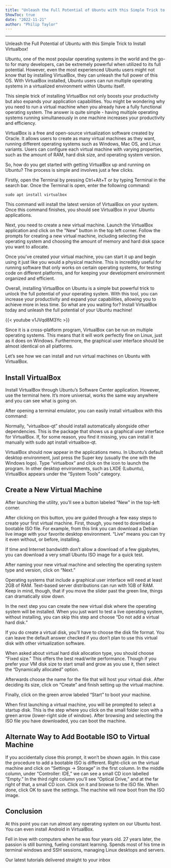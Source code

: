 ```yaml
---
title: "Unleash the Full Potential of Ubuntu with this Simple Trick to Install Virtualbox!"
ShowToc: true 
date: "2022-11-21"
author: "Philip Taylor"
---
```

*****
Unleash the Full Potential of Ubuntu with this Simple Trick to Install Virtualbox!

Ubuntu, one of the most popular operating systems in the world and the go-to for many developers, can be extremely powerful when utilized to its full potential. However, even the most experienced Ubuntu users might not know that by installing VirtualBox, they can unleash the full power of this OS. With VirtualBox installed, Ubuntu users can run multiple operating systems in a virtualized environment within Ubuntu itself.

This simple trick of installing VirtualBox not only boosts your productivity but also expands your application capabilities. You might be wondering why you need to run a virtual machine when you already have a fully functional operating system. The answer is quite simple - having multiple operating systems running simultaneously in one machine increases your productivity and efficiency.

VirtualBox is a free and open-source virtualization software created by Oracle. It allows users to create as many virtual machines as they want, running different operating systems such as Windows, Mac OS, and Linux variants. Users can configure each virtual machine with varying properties, such as the amount of RAM, hard disk size, and operating system version.

So, how do you get started with getting VirtualBox up and running on Ubuntu? The process is simple and involves just a few clicks.

Firstly, open the Terminal by pressing Ctrl+Alt+T or by typing Terminal in the search bar. Once the Terminal is open, enter the following command:

```
sudo apt install virtualbox
```

This command will install the latest version of VirtualBox on your system. Once this command finishes, you should see VirtualBox in your Ubuntu applications.

Next, you need to create a new virtual machine. Launch the VirtualBox application and click on the "New" button in the top left corner. Follow the prompts for creating a new virtual machine, including selecting the operating system and choosing the amount of memory and hard disk space you want to allocate.

Once you've created your virtual machine, you can start it up and begin using it just like you would a physical machine. This is incredibly useful for running software that only works on certain operating systems, for testing code on different platforms, and for keeping your development environment organized and efficient.

Overall, installing VirtualBox on Ubuntu is a simple but powerful trick to unlock the full potential of your operating system. With this tool, you can increase your productivity and expand your capabilities, allowing you to achieve more in less time. So what are you waiting for? Install VirtualBox today and unleash the full potential of your Ubuntu machine!

{{< youtube v1JVqd8M3Yc >}} 



Since it is a cross-platform program, VirtualBox can be run on multiple operating systems. This means that it will work perfectly fine on Linux, just as it does on Windows. Furthermore, the graphical user interface should be almost identical on all platforms.
 
Let’s see how we can install and run virtual machines on Ubuntu with VirtualBox.
 
## Install VirtualBox
 
Install VirtualBox through Ubuntu’s Software Center application. However, use the terminal here. It’s more universal, works the same way anywhere and you can see what is going on.
 
After opening a terminal emulator, you can easily install virtualbox with this command:
 

 
Normally, “virtualbox-qt” should install automatically alongside other dependencies. This is the package that shows us a graphical user interface for VirtualBox. If, for some reason, you find it missing, you can install it manually with sudo apt install virtualbox-qt.
 
VirtualBox should now appear in the applications menu. In Ubuntu’s default desktop environment, just press the Super key (usually the one with the Windows logo). Type “virtualbox” and click on the icon to launch the program. In other desktop environments, such as LXDE (Lubuntu), VirtualBox appears under the “System Tools” category.
 
## Create a New Virtual Machine
 
After launching the utility, you’ll see a button labeled “New” in the top-left corner.
 
After clicking on this button, you are guided through a few easy steps to create your first virtual machine. First, though, you need to download a bootable ISO file. For example, from this link you can download a Debian live image with your favorite desktop environment. “Live” means you can try it even without, or before, installing.
 
If time and Internet bandwidth don’t allow a download of a few gigabytes, you can download a very small Ubuntu ISO image for a quick test.
 
After naming your new virtual machine and selecting the operating system type and version, click on “Next.”
 
Operating systems that include a graphical user interface will need at least 2GB of RAM. Text-based server distributions can run with 1GB of RAM. Keep in mind, though, that if you move the slider past the green line, things can dramatically slow down.
 
In the next step you can create the new virtual disk where the operating system will be installed. When you just want to test a live operating system, without installing, you can skip this step and choose “Do not add a virtual hard disk.”
 
If you do create a virtual disk, you’ll have to choose the disk file format. You can leave the default answer checked if you don’t plan to use this virtual disk with other virtualization software.
 
When asked about virtual hard disk allocation type, you should choose “Fixed size.” This offers the best read/write performance. Though if you prefer your VM disk size to start small and grow as you use it, then select the “Dynamically allocated” option.
 
Afterwards choose the name for the file that will host your virtual disk. After deciding its size, click on “Create” and finish setting up the virtual machine.
 
Finally, click on the green arrow labeled “Start” to boot your machine.
 
When first launching a virtual machine, you will be prompted to select a startup disk. This is the step where you click on the small folder icon with a green arrow (lower-right side of window). After browsing and selecting the ISO file you have downloaded, you can boot the machine.
 
## Alternate Way to Add Bootable ISO to Virtual Machine
 
If you accidentally close this prompt, it won’t be shown again. In this case the procedure to add a bootable ISO is different. Right-click on the virtual machine and click on “Settings -> Storage” in the first column. In the middle column, under “Controller: IDE,” we can see a small CD icon labelled “Empty.” In the third right column you’ll see “Optical Drive,” and at the far right of that, a small CD icon. Click on it and browse to the ISO file. When done, click OK to save the settings. The machine will now boot from the ISO image.
 
## Conclusion
 
At this point you can run almost any operating system on our Ubuntu host. You can even install Android in VirtualBox.
 
Fell in love with computers when he was four years old. 27 years later, the passion is still burning, fueling constant learning. Spends most of his time in terminal windows and SSH sessions, managing Linux desktops and servers.
 
Our latest tutorials delivered straight to your inbox




